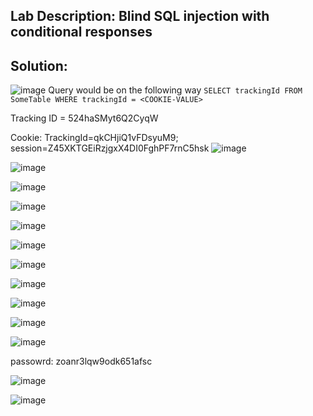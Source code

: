 ## Lab Description: Blind SQL injection with conditional responses




## Solution:
![image](https://github.com/jayshah17/PortSwiggerLabs/assets/76842630/55b203ca-8620-409b-865f-75d070f0c4a1)
Query would be on the following way 
`SELECT trackingId FROM SomeTable WHERE trackingId = <COOKIE-VALUE> `

Tracking ID = 524haSMyt6Q2CyqW 

Cookie: TrackingId=qkCHjiQ1vFDsyuM9; session=Z45XKTGEiRzjgxX4DI0FghPF7rnC5hsk
![image](https://github.com/jayshah17/PortSwiggerLabs/assets/76842630/3e54c7a8-57ea-405d-ad4a-d8f164a4bd83)

![image](https://github.com/jayshah17/PortSwiggerLabs/assets/76842630/b061d45f-2411-415f-bc4c-8dfec5e22448)

![image](https://github.com/jayshah17/PortSwiggerLabs/assets/76842630/c8911ea4-0459-411c-a698-f1dfff713074)

![image](https://github.com/jayshah17/PortSwiggerLabs/assets/76842630/a2ef499b-be69-430a-ade6-eedb08bee05d)

![image](https://github.com/jayshah17/PortSwiggerLabs/assets/76842630/d2bedd1f-060c-4a56-aead-6d49a7e650b0)

![image](https://github.com/jayshah17/PortSwiggerLabs/assets/76842630/e07fdb3a-eebe-43ce-a1ba-6fd2da3f6564)

![image](https://github.com/jayshah17/PortSwiggerLabs/assets/76842630/043e6451-8fbe-4423-9007-86269f4c27c6)

![image](https://github.com/jayshah17/PortSwiggerLabs/assets/76842630/e145416d-e331-4402-8245-2ad9436ae98a)

![image](https://github.com/jayshah17/PortSwiggerLabs/assets/76842630/ee7809a7-b218-415b-a36c-9f8f20d3cd34)

![image](https://github.com/jayshah17/PortSwiggerLabs/assets/76842630/2d1dd5a1-8788-4d72-b18e-6042da26bf1b)

![image](https://github.com/jayshah17/PortSwiggerLabs/assets/76842630/2ca9eb57-88bf-4ae2-b609-4b17df0130bc)


passowrd: zoanr3lqw9odk651afsc

![image](https://github.com/jayshah17/PortSwiggerLabs/assets/76842630/4bc81661-b770-4c5f-ae00-ffcf533be3b5)

![image](https://github.com/jayshah17/PortSwiggerLabs/assets/76842630/a914b59c-42c4-4fa7-bea4-39eb240009f5)

